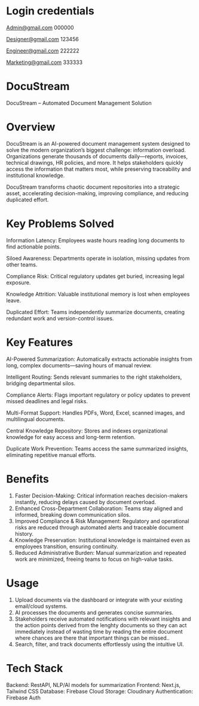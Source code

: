 # Login credentials
Admin@gmail.com
000000

Designer@gmail.com
123456

Engineer@gmail.com
222222

Marketing@gmail.com
333333

# DocuStream
DocuStream – Automated Document Management Solution

# Overview
DocuStream is an AI-powered document management system designed to solve the modern organization’s biggest challenge: information overload. Organizations generate thousands of documents daily—reports, invoices, technical drawings, HR policies, and more. It helps stakeholders quickly access the information that matters most, while preserving traceability and institutional knowledge.

DocuStream transforms chaotic document repositories into a strategic asset, accelerating decision-making, improving compliance, and reducing duplicated effort.


# Key Problems Solved

Information Latency: Employees waste hours reading long documents to find actionable points.

Siloed Awareness: Departments operate in isolation, missing updates from other teams.

Compliance Risk: Critical regulatory updates get buried, increasing legal exposure.

Knowledge Attrition: Valuable institutional memory is lost when employees leave.

Duplicated Effort: Teams independently summarize documents, creating redundant work and version-control issues.

# Key Features

AI-Powered Summarization: Automatically extracts actionable insights from long, complex documents—saving hours of manual review.

Intelligent Routing: Sends relevant summaries to the right stakeholders, bridging departmental silos.

Compliance Alerts: Flags important regulatory or policy updates to prevent missed deadlines and legal risks.

Multi-Format Support: Handles PDFs, Word, Excel, scanned images, and multilingual documents.

Central Knowledge Repository: Stores and indexes organizational knowledge for easy access and long-term retention.

Duplicate Work Prevention: Teams access the same summarized insights, eliminating repetitive manual efforts.


# Benefits

1. Faster Decision-Making: Critical information reaches decision-makers instantly, reducing delays caused by document overload.
2. Enhanced Cross-Department Collaboration: Teams stay aligned and informed, breaking down communication silos.
3. Improved Compliance & Risk Management: Regulatory and operational risks are reduced through automated alerts and traceable document history.
4. Knowledge Preservation: Institutional knowledge is maintained even as employees transition, ensuring continuity.
5. Reduced Administrative Burden: Manual summarization and repeated work are minimized, freeing teams to focus on high-value tasks.

# Usage

1. Upload documents via the dashboard or integrate with your existing email/cloud systems.
2. AI processes the documents and generates concise summaries.
3. Stakeholders receive automated notifications with relevant insights and the action points derived from the lenghty documents so they can act immediately instead of wasting time by reading the entire document where chances are there that important things can be missed..
4. Search, filter, and track documents effortlessly using the intuitive UI.

# Tech Stack

Backend: RestAPI, NLP/AI models for summarization
Frontend: Next.js, Tailwind CSS
Database: Firebase
Cloud Storage: Cloudinary
Authentication: Firebase Auth





